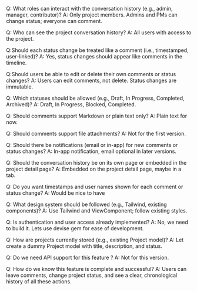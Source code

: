 Q: What roles can interact with the conversation history (e.g., admin, manager, contributor)?
A: Only project members. Admins and PMs can change status; everyone can comment.

Q: Who can see the project conversation history?
A: All users with access to the project.

Q:Should each status change be treated like a comment (i.e., timestamped, user-linked)?
A: Yes, status changes should appear like comments in the timeline.

Q:Should users be able to edit or delete their own comments or status changes?
A: Users can edit comments, not delete. Status changes are immutable.

Q: Which statuses should be allowed (e.g., Draft, In Progress, Completed, Archived)?
A: Draft, In Progress, Blocked, Completed.

Q: Should comments support Markdown or plain text only?
A: Plain text for now.

Q: Should comments support file attachments?
A: Not for the first version.

Q: Should there be notifications (email or in-app) for new comments or status changes?
A: In-app notification, email optional in later versions.

Q: Should the conversation history be on its own page or embedded in the project detail page?
A: Embedded on the project detail page, maybe in a tab.

Q: Do you want timestamps and user names shown for each comment or status change?
A:  Would be nice to have

Q: What design system should be followed (e.g., Tailwind, existing components)?
A: Use Tailwind and ViewComponent; follow existing styles.

Q: Is authentication and user access already implemented?
A: No, we need to build it. Lets use devise gem for ease of development.

Q: How are projects currently stored (e.g., existing Project model)?
A: Let create a dummy Project model with title, description, and status.

Q: Do we need API support for this feature ?
A: Not for this version.

Q: How do we know this feature is complete and successful?
A: Users can leave comments, change project status, and see a clear, chronological history of all these actions.
